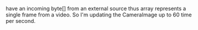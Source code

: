  have an incoming byte[] from an external source thus array represents a single frame from a video. So I'm updating the CameraImage up to 60 time per second.
